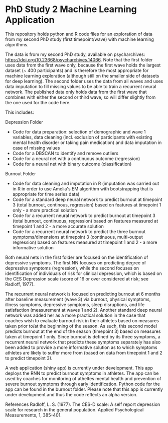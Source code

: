 # PhD Study 2 Machine Learning Application
This repository holds python and R code files for an exploration of data from my second PhD study (first timepoint/wave) with machine learning algorithms.

The data is from my second PhD study, available on psycharchives: https://doi.org/10.23668/psycharchives.14066.
Note that the first folder uses data from the first wave only, because the first wave holds the largest dataset (~ 400 participants) and is therefore the most appropriate for machine learning exploration (although still on the smaller side of datasets for deep learning). The second folder uses the data from all waves and uses data imputation to fill missing values to be able to train a recurrent neural network. The published data only holds data from the first wave that combines with either the second or third wave, so will differ slightly from the one used for the code here. 

This includes:

Depression Folder
- Code for data preparation: selection of demographic and wave 1 variables, data cleaning (incl. exclusion of participants with existing mental health disorder or taking pain medication) and data imputation in case of missing values
- Code for a DBSCAN to identify and remove outliers
- Code for a neural net with a continuous outcome (regression)
- Code for a neural net with binary outcome (classification)

Burnout Folder
- Code for data cleaning and imputation in R (imputation was carried out in R in order to use Amelia's EM algorithm with bootstrapping that is appropriate for time series data)
- Code for a standard deep neural network to predict burnout at timepoint 3 (total burnout, continous, regression) based on features at timepoint 1 only - a more practical solution
- Code for a recurrent neural network to predict burnout at timepoint 3 (total burnout, continuous, regression) based on features measured at timepoint 1 and 2 - a more accurate solution
- Code for a recurrent neural network to predict the three burnout symptoms/dimensions at timepoint 3 (continuous, multi-output regression) based on features measured at timepoint 1 and 2 - a more informative solution

Both neural nets in the first folder are focused on the identification of depressive symptoms. The first NN focuses on predicting degree of depressive symptoms (regression), while the second focuses on identification of individuals of risk for clinical depression, which is based on the CES Depression scale (score of 16 or over considered at risk; see Radloff, 1977).

The recurrent neural network is focused on predicting burnout at 6 months after baseline measurement (wave 3) via burnout, physical symptoms, illness symptoms, depressive symptoms, sleep disruptions, and life satisfaction (measurement at waves 1 and 2). Another standard deep neural network was added her as a more practical solution in the case that coaches wish to evaluate burnout risk in their athletes based on measures taken prior to/at the beginning of the season. As such, this second model predicts burnout at the end of the season (timepoint 3) based on measures taken at timepoint 1 only. Since burnout is defined by its three symptoms, a recurrent neural network that predicts these symptoms separately has also been added to provide a more informative solution as to which symptoms athletes are likely to suffer more from (based on data from timepoint 1 and 2 to predict timepoint 3). 

A web application (shiny app) is currently under development. This app deploys the RNN to predict burnout symptoms in athletes. The app can be used by coaches for monitoring of atheltes mental health and prevention of severe burnout symptoms through early identification. Python code for the app can be found in the burnout folder. Please note that this app is currently under development and thus the code reflects an alpha version. 

References
Radloff, L. S. (1977). The CES-D scale: A self report depression scale for research in the general population. Applied Psychological Measurements, 1, 385-401.
